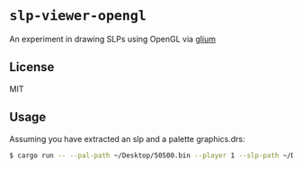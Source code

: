 # `slp-viewer-opengl`

 An experiment in drawing SLPs using OpenGL via [glium](https://github.com/tomaka/glium)

## License

MIT

## Usage

Assuming you have extracted an slp and a palette graphics.drs:

```sh
$ cargo run -- --pal-path ~/Desktop/50500.bin --player 1 --slp-path ~/Desktop/00412.slp
```